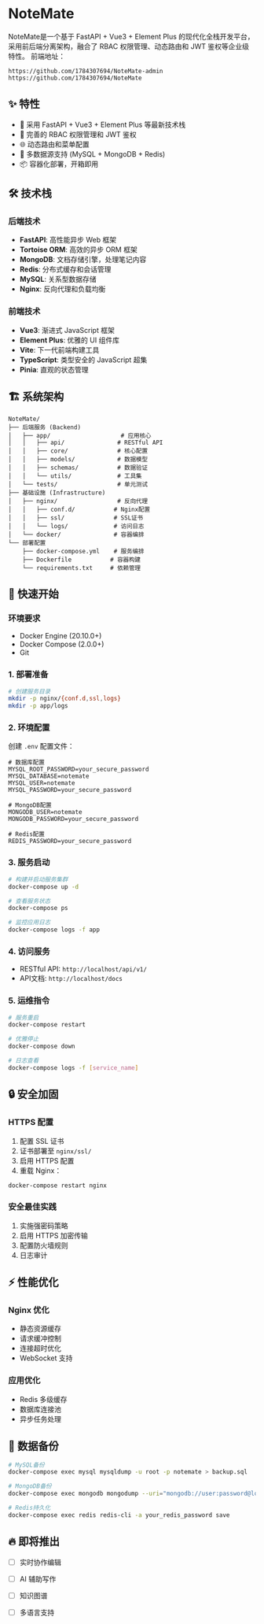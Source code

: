 # NoteMate

NoteMate是一个基于 FastAPI + Vue3 + Element Plus 的现代化全栈开发平台，采用前后端分离架构，融合了 RBAC 权限管理、动态路由和 JWT 鉴权等企业级特性。
前端地址：
```
https://github.com/1784307694/NoteMate-admin
https://github.com/1784307694/NoteMate
```

## ✨ 特性

- 🚀 采用 FastAPI + Vue3 + Element Plus 等最新技术栈
- 🔐 完善的 RBAC 权限管理和 JWT 鉴权
- 🌐 动态路由和菜单配置
- 💾 多数据源支持 (MySQL + MongoDB + Redis)
- 📦 容器化部署，开箱即用

## 🛠 技术栈

### 后端技术
- **FastAPI**: 高性能异步 Web 框架
- **Tortoise ORM**: 高效的异步 ORM 框架
- **MongoDB**: 文档存储引擎，处理笔记内容
- **Redis**: 分布式缓存和会话管理
- **MySQL**: 关系型数据存储
- **Nginx**: 反向代理和负载均衡

### 前端技术
- **Vue3**: 渐进式 JavaScript 框架
- **Element Plus**: 优雅的 UI 组件库
- **Vite**: 下一代前端构建工具
- **TypeScript**: 类型安全的 JavaScript 超集
- **Pinia**: 直观的状态管理

## 🏗 系统架构

```
NoteMate/
├── 后端服务 (Backend)
│   ├── app/                    # 应用核心
│   │   ├── api/               # RESTful API
│   │   ├── core/              # 核心配置
│   │   ├── models/            # 数据模型
│   │   ├── schemas/           # 数据验证
│   │   └── utils/             # 工具集
│   └── tests/                 # 单元测试
├── 基础设施 (Infrastructure)
│   ├── nginx/                 # 反向代理
│   │   ├── conf.d/           # Nginx配置
│   │   ├── ssl/              # SSL证书
│   │   └── logs/             # 访问日志
│   └── docker/               # 容器编排
└── 部署配置
    ├── docker-compose.yml    # 服务编排
    ├── Dockerfile           # 容器构建
    └── requirements.txt     # 依赖管理
```

## 🚀 快速开始

### 环境要求
- Docker Engine (20.10.0+)
- Docker Compose (2.0.0+)
- Git

### 1. 部署准备
```bash
# 创建服务目录
mkdir -p nginx/{conf.d,ssl,logs}
mkdir -p app/logs
```

### 2. 环境配置
创建 `.env` 配置文件：
```env
# 数据库配置
MYSQL_ROOT_PASSWORD=your_secure_password
MYSQL_DATABASE=notemate
MYSQL_USER=notemate
MYSQL_PASSWORD=your_secure_password

# MongoDB配置
MONGODB_USER=notemate
MONGODB_PASSWORD=your_secure_password

# Redis配置
REDIS_PASSWORD=your_secure_password
```

### 3. 服务启动
```bash
# 构建并启动服务集群
docker-compose up -d

# 查看服务状态
docker-compose ps

# 监控应用日志
docker-compose logs -f app
```

### 4. 访问服务
- RESTful API: `http://localhost/api/v1/`
- API文档: `http://localhost/docs`

### 5. 运维指令
```bash
# 服务重启
docker-compose restart

# 优雅停止
docker-compose down

# 日志查看
docker-compose logs -f [service_name]
```

## 🔒 安全加固

### HTTPS 配置
1. 配置 SSL 证书
2. 证书部署至 `nginx/ssl/`
3. 启用 HTTPS 配置
4. 重载 Nginx：
```bash
docker-compose restart nginx
```

### 安全最佳实践
1. 实施强密码策略
2. 启用 HTTPS 加密传输
3. 配置防火墙规则
4. 日志审计

## ⚡ 性能优化

### Nginx 优化
- 静态资源缓存
- 请求缓冲控制
- 连接超时优化
- WebSocket 支持

### 应用优化
- Redis 多级缓存
- 数据库连接池
- 异步任务处理


## 💾 数据备份
```bash
# MySQL备份
docker-compose exec mysql mysqldump -u root -p notemate > backup.sql

# MongoDB备份
docker-compose exec mongodb mongodump --uri="mongodb://user:password@localhost:27017" --out=/backup

# Redis持久化
docker-compose exec redis redis-cli -a your_redis_password save
```

## 🔥 即将推出
- [ ] 实时协作编辑
- [ ] AI 辅助写作
- [ ] 知识图谱
- [ ] 多语言支持

